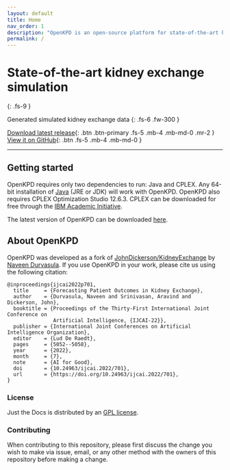 ```yaml
---
layout: default
title: Home
nav_order: 1
description: "OpenKPD is an open-source platform for state-of-the-art kidney exchange simulation."
permalink: /
---
```


# State-of-the-art kidney exchange simulation
{: .fs-9 }

Generated simulated kidney exchange data 
{: .fs-6 .fw-300 }

[Download latest release](#getting-started){: .btn .btn-primary .fs-5 .mb-4 .mb-md-0 .mr-2 }
[View it on GitHub](https://github.com/ndurvasula/OpenKPD){: .btn .fs-5 .mb-4 .mb-md-0 }

---

## Getting started

OpenKPD requires only two dependencies to run: Java and CPLEX. Any 64-bit installation of [Java](https://www.java.com/en/download/manual.jsp) (JRE or JDK) will work with OpenKPD. OpenKPD also requires CPLEX Optimization Studio 12.6.3. CPLEX can be downloaded for free through the [IBM Academic Initiative](https://academic.ibm.com/a2mt/email-auth).

The latest version of OpenKPD can be downloaded [here](/OpenKPD.zip).

## About OpenKPD

OpenKPD was developed as a fork of [JohnDickerson/KidneyExchange](https://github.com/JohnDickerson/KidneyExchange) by [Naveen Durvasula](https://ndurvasula.com). If you use OpenKPD in your work, please cite us using the following citation:

```
@inproceedings{ijcai2022p701,
  title     = {Forecasting Patient Outcomes in Kidney Exchange},
  author    = {Durvasula, Naveen and Srinivasan, Aravind and Dickerson, John},
  booktitle = {Proceedings of the Thirty-First International Joint Conference on
               Artificial Intelligence, {IJCAI-22}},
  publisher = {International Joint Conferences on Artificial Intelligence Organization},
  editor    = {Lud De Raedt},
  pages     = {5052--5058},
  year      = {2022},
  month     = {7},
  note      = {AI for Good},
  doi       = {10.24963/ijcai.2022/701},
  url       = {https://doi.org/10.24963/ijcai.2022/701},
}
```

### License

Just the Docs is distributed by an [GPL license](https://github.com/ndurvasula/OpenKPD/LICENSE.txt).

### Contributing

When contributing to this repository, please first discuss the change you wish to make via issue,
email, or any other method with the owners of this repository before making a change.


